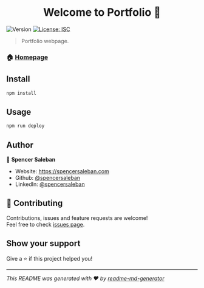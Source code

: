 <h1 align="center">Welcome to Portfolio 👋</h1>
<p>
  <img alt="Version" src="https://img.shields.io/badge/version-1.0.0-blue.svg?cacheSeconds=2592000" />
  <a href="#" target="_blank">
    <img alt="License: ISC" src="https://img.shields.io/badge/License-ISC-yellow.svg" />
  </a>
</p>

> Portfolio webpage. 

### 🏠 [Homepage](https://spencersaleban.github.io/portfolio)

## Install

```sh
npm install
```

## Usage

```sh
npm run deploy
```

## Author

👤 **Spencer Saleban**

* Website: https://spencersaleban.com
* Github: [@spencersaleban](https://github.com/spencersaleban)
* LinkedIn: [@spencersaleban](https://linkedin.com/in/spencersaleban)

## 🤝 Contributing

Contributions, issues and feature requests are welcome!<br />Feel free to check [issues page](https://github.com/spencersaleban/portfolio/issues). 

## Show your support

Give a ⭐️ if this project helped you!

***
_This README was generated with ❤️ by [readme-md-generator](https://github.com/kefranabg/readme-md-generator)_